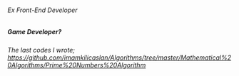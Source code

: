 ###### Ex Front-End Developer
##### Game Developer?

###### The last codes I wrote; https://github.com/imamkilicaslan/Algorithms/tree/master/Mathematical%20Algorithms/Prime%20Numbers%20Algorithm

